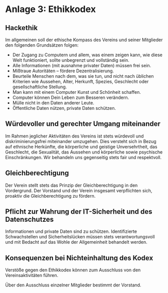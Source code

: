# Anlage 3: Ethikkodex

## Hackethik

Im allgemeinen soll der ethische Kompass des Vereins und seiner Mitglieder den folgenden Grundsätzen folgen:
- Der Zugang zu Computern und allem, was einem zeigen kann, wie diese Welt funktioniert, sollte unbegrenzt und vollständig sein.
- Alle Informationen (mit ausnahme privater Daten) müssen frei sein.
- Mißtraue Autoritäten – fördere Dezentralisierung.
- Beurteile Menschen nach dem, was sie tun, und nicht nach üblichen Kriterien wie Aussehen, Alter, Herkunft, Spezies, Geschlecht oder gesellschaftliche Stellung.
- Man kann mit einem Computer Kunst und Schönheit schaffen.
- Computer können Dein Leben zum Besseren verändern.
- Mülle nicht in den Daten anderer Leute.
- Öffentliche Daten nützen, private Daten schützen.


## Würdevoller und gerechter Umgang miteinander

Im Rahmen jeglicher Aktivitäten des Vereins ist stets würdevoll und diskriminierungsfrei miteinander umzugehen. Dies versteht sich in Bezug auf ethnische Herkünfte, die körperliche und geistige Unversehrtheit, das Geschlecht, die Sexualität, das Aussehen und körperliche sowie psychische Einschränkungen. Wir behandeln uns gegenseitig stets fair und respektvoll.

## Gleichberechtigung

Der Verein stellt stets das Prinzip der Gleichberechtigung in den Vordergrund. Der Vorstand und der Verein insgesamt verpflichten sich, proaktiv die Gleichberechtigung zu fördern.

## Pflicht zur Wahrung der IT-Sicherheit und des Datenschutzes

Informationen und private Daten sind zu schützen. Identifizierte Schwachstellen und Sicherheitslücken müssen stets verantwortungsvoll und mit Bedacht auf das Wohle der Allgemeinheit behandelt werden.

## Konsequenzen bei Nichteinhaltung des Kodex

Verstöße gegen den Ethikkodex können zum Ausschluss von den Vereinsaktivitäten führen.

Über den Ausschluss einzelner Mitglieder bestimmt der Vorstand.
